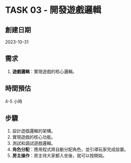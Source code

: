 # TASK 03 - 開發遊戲邏輯

## 創建日期

2023-10-31

## 需求

1. **遊戲邏輯**：實現遊戲的核心邏輯。

## 時間預估

4-5 小時

## 步驟

1. 設計遊戲邏輯的架構。
2. 實現遊戲的核心功能。
3. 測試和調試遊戲邏輯。
4. **角色分配**：應用程式將自動分配角色，並引導玩家完成設置。
5. **房主操作**：房主待大家都入坐後，就可以按開始。
